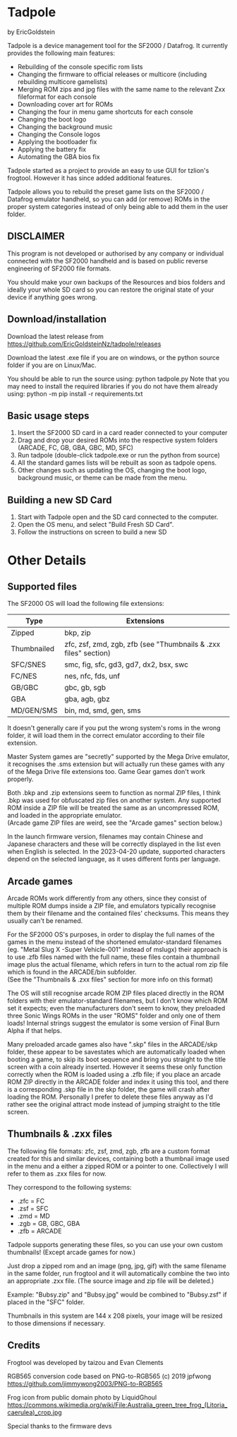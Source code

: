 Tadpole
===============

by EricGoldstein  

Tadpole is a device management tool for the SF2000 / Datafrog. It currently provides the following main features:
* Rebuilding of the console specific rom lists
* Changing the firmware to official releases or multicore (including rebuilding multicore gamelists)
* Merging ROM zips and jpg files with the same name to the relevant Zxx fileformat for each console
* Downloading cover art for ROMs
* Changing the four in menu game shortcuts for each console
* Changing the boot logo
* Changing the background music
* Changing the Console logos
* Applying the bootloader fix
* Applying the battery fix
* Automating the GBA bios fix


Tadpole started as a project to provide an easy to use GUI for tzlion's frogtool. However it has since added additional features. 

Tadpole allows you to rebuild the preset game lists on the SF2000 / Datafrog emulator handheld, so you can add (or remove) ROMs
in the proper system categories instead of only being able to add them in the user folder.


DISCLAIMER
----------

This program is not developed or authorised by any company or individual connected with the SF2000 handheld and is based on public reverse engineering of SF2000 file formats.

You should make your own backups of the Resources and bios folders and ideally your
whole SD card so you can restore the original state of your device if anything goes wrong.


Download/installation
---------------------

Download the latest release from https://github.com/EricGoldsteinNz/tadpole/releases

Download the latest .exe file if you are on windows, or the python source folder if you are on Linux/Mac.

You should be able to run the source using:
python tadpole.py
Note that you may need to install the required libraries if you do not have them already using:
python -m pip install -r requirements.txt


Basic usage steps
-----------------

1. Insert the SF2000 SD card in a card reader connected to your computer
2. Drag and drop your desired ROMs into the respective system folders (ARCADE, FC, GB, GBA, GBC, MD, SFC) 
3. Run tadpole (double-click tadpole.exe or run the python from source)
3. All the standard games lists will be rebuilt as soon as tadpole opens.
4. Other changes such as updating the OS, changing the boot logo, background music, or theme can be made from the menu.



Building a new SD Card
-----------------

1. Start with Tadpole open and the SD card connected to the computer.
2. Open the OS menu, and select "Build Fresh SD Card".
3. Follow the instructions on screen to build a new SD

Other Details
===============
Supported files
---------------

The SF2000 OS will load the following file extensions:

| Type        | Extensions                                                      |
|-------------|-----------------------------------------------------------------|
| Zipped      | bkp, zip                                                        |
| Thumbnailed | zfc, zsf, zmd, zgb, zfb (see "Thumbnails & .zxx files" section) |
| SFC/SNES    | smc, fig, sfc, gd3, gd7, dx2, bsx, swc                          |
| FC/NES      | nes, nfc, fds, unf                                              |
| GB/GBC      | gbc, gb, sgb                                                    |
| GBA         | gba, agb, gbz                                                   |
| MD/GEN/SMS  | bin, md, smd, gen, sms                                          |

It doesn't generally care if you put the wrong system's roms in the wrong folder, it will load them in the correct
emulator according to their file extension.

Master System games are "secretly" supported by the Mega Drive emulator, it recognises the .sms extension but will
actually run these games with any of the Mega Drive file extensions too. Game Gear games don't work properly.

Both .bkp and .zip extensions seem to function as normal ZIP files, I think .bkp was used for obfuscated zip files on 
another system. Any supported ROM inside a ZIP file will be treated the same as an uncompressed ROM, and loaded in the
appropriate emulator.  
(Arcade game ZIP files are weird, see the "Arcade games" section below.)

In the launch firmware version, filenames may contain Chinese and Japanese characters and these will be correctly
displayed in the list even when English is selected. In the 2023-04-20 update, supported characters depend on the
selected language, as it uses different fonts per language.


Arcade games
------------

Arcade ROMs work differently from any others, since they consist of multiple ROM dumps inside a ZIP file, and emulators
typically recognise them by their filename and the contained files' checksums. This means they usually can't be renamed.

For the SF2000 OS's purposes, in order to display the full names of the games in the menu instead of the shortened
emulator-standard filenames (eg. "Metal Slug X -Super Vehicle-001" instead of mslugx) their approach is to use .zfb
files named with the full name, these files contain a thumbnail image plus the actual filename, which refers in turn to
the actual rom zip file which is found in the ARCADE/bin subfolder.  
(See the "Thumbnails & .zxx files" section for more info on this format)

The OS will still recognise arcade ROM ZIP files placed directly in the ROM folders with their emulator-standard
filenames, but I don't know which ROM set it expects; even the manufacturers don't seem to know, they preloaded three
Sonic Wings ROMs in the user "ROMS" folder and only one of them loads! Internal strings suggest the emulator is some
version of Final Burn Alpha if that helps.

Many preloaded arcade games also have ".skp" files in the ARCADE/skp folder, these appear to be savestates which are
automatically loaded when booting a game, to skip its boot sequence and bring you straight to the title screen with a
coin already inserted. However it seems these only function correctly when the ROM is loaded using a .zfb file; if you
place an arcade ROM ZIP directly in the ARCADE folder and index it using this tool, and there is a corresponding .skp
file in the skp folder, the game will crash after loading the ROM. Personally I prefer to delete these files anyway as
I'd rather see the original attract mode instead of jumping straight to the title screen.


Thumbnails & .zxx files
-----------------------

The following file formats: zfc, zsf, zmd, zgb, zfb are a custom format created for this and similar devices, containing
both a thumbnail image used in the menu and a either a zipped ROM or a pointer to one. Collectively I will refer to them
as .zxx files for now.

They correspond to the following systems:
* .zfc = FC
* .zsf = SFC
* .zmd = MD
* .zgb = GB, GBC, GBA
* .zfb = ARCADE

Tadpole supports generating these files, so you can use your own custom thumbnails! (Except arcade games for now.)

Just drop a zipped rom and an image (png, jpg, gif) with the same filename in the same folder, run frogtool and it will
automatically combine the two into an appropriate .zxx file. (The source image and zip file will be deleted.)  

Example: "Bubsy.zip" and "Bubsy.jpg" would be combined to "Bubsy.zsf" if placed in the "SFC" folder.

Thumbnails in this system are 144 x 208 pixels, your image will be resized to those dimensions if necessary.


Credits
-------
Frogtool was developed by taizou and Evan Clements

RGB565 conversion code based on PNG-to-RGB565 (c) 2019 jpfwong
https://github.com/jimmywong2003/PNG-to-RGB565

Frog icon from public domain photo by LiquidGhoul
https://commons.wikimedia.org/wiki/File:Australia_green_tree_frog_(Litoria_caerulea)_crop.jpg

Special thanks to the firmware devs
